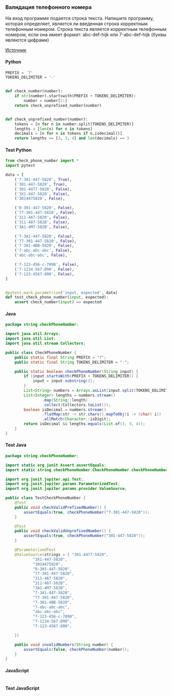 ### Валидация телефонного номера

На вход программе подается строка текста. Напишите программу, которая определяет, является ли введенная строка корректным телефонным номером. Строка текста является корректным телефонным номером, если она имеет формат:
    abc-def-hijk или
    7-abc-def-hijk (буквы являются цифрами)

[Источник](https://stepik.org/lesson/327221/step/4?unit=310520)

<!-- tabs: start -->
#### **Python**

```python
PREFIX = '7'
TOKENS_DELIMITER = '-'


def check_number(number):
    if str(number).startswith(PREFIX + TOKENS_DELIMITER):
        number = number[2:]
    return check_unprefixed_number(number)


def check_unprefixed_number(number):
    tokens = [n for n in number.split(TOKENS_DELIMITER)]
    lengths = [len(n) for n in tokens]
    decimals = [n for n in tokens if n.isdecimal()]
    return lengths == [3, 3, 4] and len(decimals) == 3
```
#### **Test Python**

```python
from check_phone_number import *
import pytest

data = [
    ('7-301-447-5820', True),
    ('301-447-5820', True),
    ('301-4477-5820', False),
    ('3X1-447-5820', False),
    ('3014475820', False),

    ('8-301-447-5820', False),
    ('77-301-447-5820', False),
    ('311-4A7-5820', False),
    ('311-487-582B', False),
    ('3A1-4M7-582B', False),

    ('7-3A1-447-5820', False),
    ('77-301-447-5820', False),
    ('7-301-4BB-5820', False),
    ('7-abc-abc-abc', False),
    ('abc-abc-abc', False),

    ('7-123-456-c-7890', False),
    ('7-1234-567-890', False),
    ('7-123-4567-890', False),
]


@pytest.mark.parametrize('input, expected', data)
def test_check_phone_number(input, expected):
    assert check_number(input) == expected
```

#### **Java**

```java
package string.checkPhoneNumber;

import java.util.Arrays;
import java.util.List;
import java.util.stream.Collectors;

public class CheckPhoneNumber {
    public static final String PREFIX = "7";
    public static final String TOKENS_DELIMITER = "-";

    public static boolean checkPhoneNumber(String input) {
        if (input.startsWith(PREFIX + TOKENS_DELIMITER)) {
            input = input.substring(2);
        }
        List<String> numbers = Arrays.asList(input.split(TOKENS_DELIMITER));
        List<Integer> lengths = numbers.stream()
                .map(String::length)
                .collect(Collectors.toList());
        boolean isDecimal = numbers.stream()
                .flatMap(str -> str.chars().mapToObj(i -> (char) i))
                .allMatch(Character::isDigit);
        return isDecimal && lengths.equals(List.of(3, 3, 4));
    }
}
```
#### **Test Java**

```java
package string.checkPhoneNumber;

import static org.junit.Assert.assertEquals;
import static string.checkPhoneNumber.CheckPhoneNumber.checkPhoneNumber;

import org.junit.jupiter.api.Test;
import org.junit.jupiter.params.ParameterizedTest;
import org.junit.jupiter.params.provider.ValueSource;

public class TestCheckPhoneNumber {
    @Test
    public void checkValidPrefixedNumber() {
        assertEquals(true, checkPhoneNumber("7-301-447-5820"));
    }

    @Test
    public void checkValidUnprefixedNumber() {
        assertEquals(true, checkPhoneNumber("301-447-5820"));
    }

    @ParameterizedTest
    @ValueSource(strings = { "301-4477-5820",
            "3X1-447-5820",
            "3014475820",
            "8-301-447-5820",
            "77-301-447-5820",
            "311-4A7-5820",
            "311-487-582B",
            "3A1-4M7-582B",
            "7-3A1-447-5820",
            "77-301-447-5820",
            "7-301-4BB-5820",
            "7-abc-abc-abc",
            "abc-abc-abc",
            "7-123-456-c-7890",
            "7-1234-567-890",
            "7-123-4567-890",

    })

    public void invalidNumbers(String number) {
        assertEquals(false, checkPhoneNumber(number));
    }
}
```

#### **JavaScript**

```javascript

```
#### **Test JavaScript**

```javascript

```
<!-- tabs: end -->
